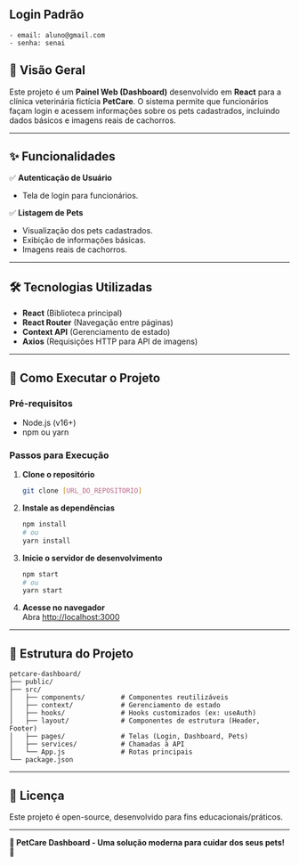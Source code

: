 ## Login Padrão
    - email: aluno@gmail.com
    - senha: senai

## **📌 Visão Geral**  
Este projeto é um **Painel Web (Dashboard)** desenvolvido em **React** para a clínica veterinária fictícia **PetCare**. O sistema permite que funcionários façam login e acessem informações sobre os pets cadastrados, incluindo dados básicos e imagens reais de cachorros.  

---

## **✨ Funcionalidades**  
✅ **Autenticação de Usuário**  
- Tela de login para funcionários.  

✅ **Listagem de Pets**  
- Visualização dos pets cadastrados.  
- Exibição de informações básicas.
- Imagens reais de cachorros.  

---

## **🛠️ Tecnologias Utilizadas**  
- **React** (Biblioteca principal)  
- **React Router** (Navegação entre páginas)  
- **Context API** (Gerenciamento de estado)  
- **Axios** (Requisições HTTP para API de imagens)  

---

## **🚀 Como Executar o Projeto**  

### **Pré-requisitos**  
- Node.js (v16+)  
- npm ou yarn  

### **Passos para Execução**  
1. **Clone o repositório**  
   ```bash
   git clone [URL_DO_REPOSITORIO]
   ```

2. **Instale as dependências**  
   ```bash
   npm install
   # ou
   yarn install
   ```

3. **Inicie o servidor de desenvolvimento**  
   ```bash
   npm start
   # ou
   yarn start
   ```

4. **Acesse no navegador**  
   Abra [http://localhost:3000](http://localhost:3000)  

---

## **📂 Estrutura do Projeto**  
```
petcare-dashboard/  
├── public/  
├── src/  
│   ├── components/         # Componentes reutilizáveis
│   ├── context/            # Gerenciamento de estado
│   ├── hooks/              # Hooks customizados (ex: useAuth)  
│   ├── layout/             # Componentes de estrutura (Header, Footer)  
│   ├── pages/              # Telas (Login, Dashboard, Pets)  
│   ├── services/           # Chamadas à API  
│   └── App.js              # Rotas principais  
└── package.json  
```

---

## **📝 Licença**  
Este projeto é open-source, desenvolvido para fins educacionais/práticos.  

---

**🐶 PetCare Dashboard - Uma solução moderna para cuidar dos seus pets!** 🚀